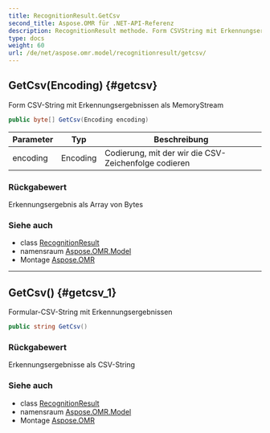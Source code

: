 ```yaml
---
title: RecognitionResult.GetCsv
second_title: Aspose.OMR für .NET-API-Referenz
description: RecognitionResult methode. Form CSVString mit Erkennungsergebnissen als MemoryStream
type: docs
weight: 60
url: /de/net/aspose.omr.model/recognitionresult/getcsv/
---
```

## GetCsv(Encoding) {#getcsv}

Form CSV-String mit Erkennungsergebnissen als MemoryStream

```csharp
public byte[] GetCsv(Encoding encoding)
```

| Parameter | Typ | Beschreibung |
| --- | --- | --- |
| encoding | Encoding | Codierung, mit der wir die CSV-Zeichenfolge codieren |

### Rückgabewert

Erkennungsergebnis als Array von Bytes

### Siehe auch

* class [RecognitionResult](../)
* namensraum [Aspose.OMR.Model](../../recognitionresult/)
* Montage [Aspose.OMR](../../../)

---

## GetCsv() {#getcsv_1}

Formular-CSV-String mit Erkennungsergebnissen

```csharp
public string GetCsv()
```

### Rückgabewert

Erkennungsergebnisse als CSV-String

### Siehe auch

* class [RecognitionResult](../)
* namensraum [Aspose.OMR.Model](../../recognitionresult/)
* Montage [Aspose.OMR](../../../)


